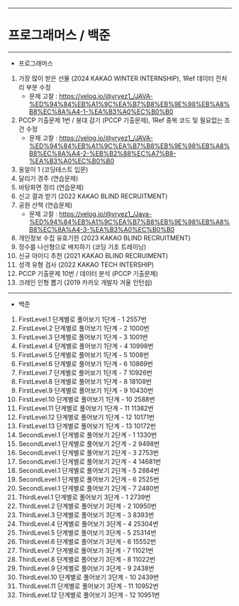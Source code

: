 ----------------------------
# 프로그래머스 / 백준
----------------------------

+ 프로그래머스


1. 가장 많이 받은 선물 (2024 KAKAO WINTER INTERNSHIP), 1Ref 데이터 전처리 부분 수정
   + 문제 고찰 : https://velog.io/@vryez1_/JAVA-%ED%94%84%EB%A1%9C%EA%B7%B8%EB%9E%98%EB%A8%B8%EC%8A%A4-1-%EA%B3%A0%EC%B0%B0
3. PCCP 기출문제 1번 / 붕대 감기 (PCCP 기출문제), 1Ref 중복 코드 및 필요없는 조건 수정
   + 문제 고찰 : https://velog.io/@vryez1_/JAVA-%ED%94%84%EB%A1%9C%EA%B7%B8%EB%9E%98%EB%A8%B8%EC%8A%A4-2-%EB%B2%88%EC%A7%B8-%EA%B3%A0%EC%B0%B0
3. 옹알이 1 (코딩테스트 입문)
4. 달리기 경주 (연습문제)
5. 바탕화면 정리 (연습문제)
6. 신고 결과 받기 (2022 KAKAO BLIND RECRUITMENT)
7. 공원 산책 (연습문제)
   + 문제 고찰 : https://velog.io/@vryez1_/Java-%ED%94%84%EB%A1%9C%EA%B7%B8%EB%9E%98%EB%A8%B8%EC%8A%A4-3-%EA%B3%A0%EC%B0%B0
8. 개인정보 수집 유효기한 (2023 KAKAO BLIND RECRUITMENT)
9. 정수를 나선형으로 배치하기 (코딩 기초 트레이닝)
10. 신규 아이디 추천 (2021 KAKAO BLIND RECRUIMENT)
11. 성격 유형 검사 (2022 KAKAO TECH INTERSHIP)
12. PCCP 기출문제 10번 / 데이터 분석 (PCCP 기출문제)
13. 크레인 인형 뽑기 (2019 카카오 개발자 겨울 인턴쉽)

-----------------------------

+ 백준
1. FirstLevel.1 단계별로 풀어보기 1단계 - 1 2557번
2. FirstLevel.2 단계별로 풀어보기 1단계 - 2 1000번
3. FirstLevel.3 단계별로 풀어보기 1단계 - 3 1001번
4. FirstLevel.4 단계별로 풀어보기 1단계 - 4 10998번
5. FirstLevel.5 단계별로 풀어보기 1단계 - 5 1008번
6. FirstLevel.6 단계별로 풀어보기 1단계 - 6 10869번
7. FirstLevel.7 단계별로 풀어보기 1단계 - 7 10926번
8. FirstLevel.8 단계별로 풀어보기 1단계 - 8 18108번
9. FirstLevel.9 단계별로 풀어보기 1단계 - 9 10430번
10. FirstLevel.10 단계별로 풀어보기 1단계 - 10 2588번
11. FirstLevel.11 단계별로 풀어보기 1단계 - 11 11382번
12. FirstLevel.12 단계별로 풀어보기 1단계 - 12 10171번
13. FirstLevel.13 단계별로 풀어보기 1단계 - 13 10172번
14. SecondLevel.1 단게별로 풀어보기 2단계 - 1 1330번
15. SecondLevel.1 단게별로 풀어보기 2단계 - 2 9498번
16. SecondLevel.1 단게별로 풀어보기 2단계 - 3 2753번
17. SecondLevel.1 단게별로 풀어보기 2단계 - 4 14681번
18. SecondLevel.1 단게별로 풀어보기 2단계 - 5 2884번
19. SecondLevel.1 단게별로 풀어보기 2단계 - 6 2525번
20. SecondLevel.1 단게별로 풀어보기 2단계 - 7 2480번
21. ThirdLevel.1 단계별로 풀어보기 3단계 - 1 2739번
22. ThirdLevel.2 단계별로 풀어보기 3단계 - 2 10950번
23. ThirdLevel.3 단계별로 풀어보기 3단계 - 3 8393번
24. ThirdLevel.4 단계별로 풀어보기 3단계 - 4 25304번
25. ThirdLevel.5 단계별로 풀어보기 3단계 - 5 25314번
26. ThirdLevel.6 단계별로 풀어보기 3단계 - 6 15552번
27. ThirdLevel.7 단계별로 풀어보기 3단계 - 7 11021번
28. ThirdLevel.8 단계별로 풀어보기 3단계 - 8 11022번
29. ThirdLevel.9 단계별로 풀어보기 3단계 - 9 2438번
30. ThirdLevel.10 단계별로 풀어보기 3단계 - 10 2439번
31. ThirdLevel.11 단계별로 풀어보기 3단계 - 11 10952번
32. ThirdLevel.12 단계별로 풀어보기 3단계 - 12 10951번

